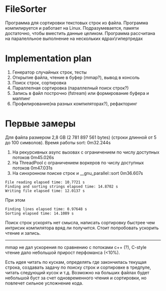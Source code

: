# FileSorter
Программа для сортировки текстовых строк из файла. 
Программа компилируется и работает на Linux. 
Подразумевается, памяти достаточно, чтобы вместить данные целиком. 
Программа рассчитана на паралелльное выполнение на нескольких ядрах\гипертредах

# Implementation plan
1. Генератор случайных строк, тесты
2. Открытие файла, чтение в буфер (mmap?), вывод в консоль
3. Поиск строк, сортировка
4. Параллелная сортировка (параллелный поиск строк?)
5. Запись в файл построчно (fstream) или формирование буфера и маппинг
6. Профилирование(на разных компиляторах?), рефакторинг

# Первые замеры
Для файла размером 2,8 GB (2 781 897 561 bytes) (строки длинной от 5 до 100 символов). Время работы sort: 0m32.244s

1. На рекурсивных async вызовах с ограничением по числу доступных потоков 0m45.026s
2. На ThreadPool с ограничением воркеров по числу доступных потоков 0m47.031s
3. На синхронном поиске строк и __gnu_parallel::sort 0m36.607s  
```
File reading elapsed time: 10.7721 s  
Finding and sorting strings elapsed time: 14.8702 s  
Writing file elapsed time: 12.0137 s
```  

При этом  

```
Finding lines elapsed time: 0.97648 s  
Sorting elapsed time: 14.1089 s
```  

Поиск строк ускорять нет смысла, написать сортировку быстрее чем интрисик компилятора вряд ли получится.
Стоит попробовать ускорить чтение и запись.
___
mmap не дал ускорения по сравнению с потоками с++ (?), C-style чтение дало небольшой прирост перфоманса (<10%).

Есть идея читать по кускам, определять где закончилась текущая строка, создавать задачу по поиску строк и сортировке в тредпуле, читать следующий кусок и т.д. Возможно на больших файлах будет небольшой буст за счет одновременного чтения и сортировки, но повлечет сильное усложнение кода.

